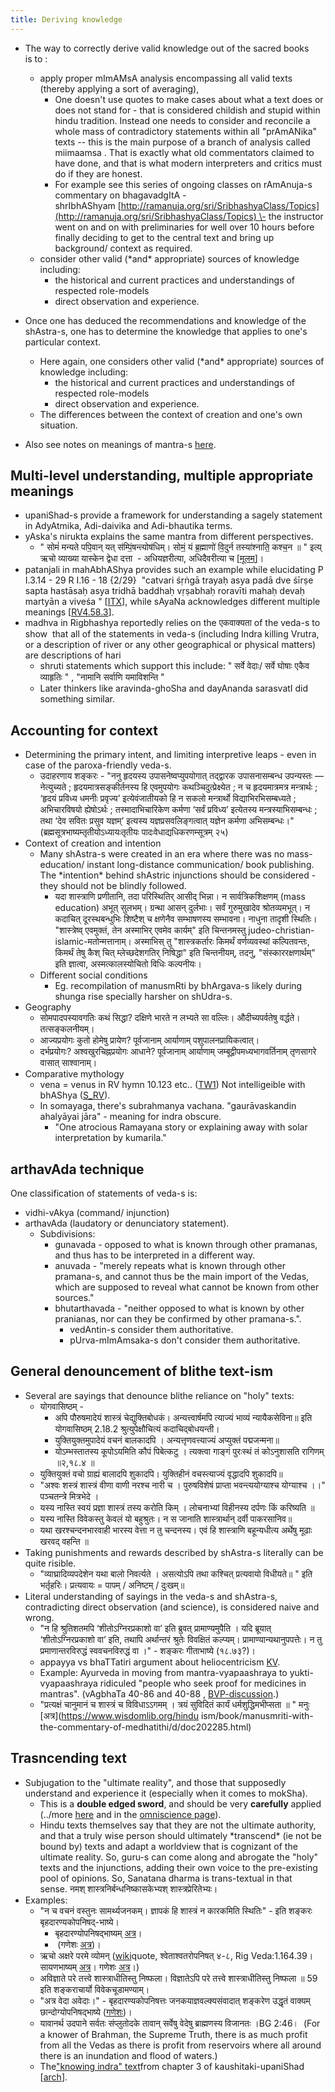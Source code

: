 ```yaml
---
title: Deriving knowledge
---
```


- The way to correctly derive valid knowledge out of the sacred books is to :
    - apply proper mImAMsA analysis encompassing all valid texts (thereby applying a sort of averaging),
        - One doesn't use quotes to make cases about what a text does or does not stand for - that is considered childish and stupid within hindu tradition. Instead one needs to consider and reconcile a whole mass of contradictory statements within all "prAmANika" texts -- this is the main purpose of a branch of analysis called miimaamsa . That is exactly what old commentators claimed to have done, and that is what modern interpreters and critics must do if they are honest.
        - For example see this series of ongoing classes on rAmAnuja-s commentary on bhagavadgItA - shrIbhAShyam [http://ramanuja.org/sri/SribhashyaClass/Topics](http://ramanuja.org/sri/SribhashyaClass/Topics) \- the instructor went on and on with preliminaries for well over 10 hours before finally deciding to get to the central text and bring up background/ context as required.
    - consider other valid (\*and\* appropriate) sources of knowledge including:
        - the historical and current practices and understandings of respected role-models
        - direct observation and experience.
- Once one has deduced the recommendations and knowledge of the shAstra-s, one has to determine the knowledge that applies to one's particular context. 

    - Here again, one considers other valid (\*and\* appropriate) sources of knowledge including:
        - the historical and current practices and understandings of respected role-models
        - direct observation and experience.
    - The differences between the context of creation and one's own situation.
- Also see notes on meanings of mantra-s [here](../../../self-cultivation/mantra-yantra/).

## Multi-level understanding, multiple appropriate meanings

- upaniShad-s provide a framework for understanding a sagely statement in AdyAtmika, Adi-daivika and Adi-bhautika terms.
- yAska's nirukta explains the same mantra from different perspectives.
    - " सोमं॑ मन्यते पपि॒वान् यत् स॑म्पिं॒षन्त्योष॑धिम्। सोमं॒ यं ब्र॒ह्माणो॑ वि॒दुर्न तस्या॑श्नाति॒ कश्च॒न ॥ " इत्य् ऋचो व्याख्या यास्केन द्वेधा दत्ता  \- अधियज्ञरीत्या, अधिदैवरीत्या च \[[मूलम्](https://archive.org/stream/in.ernet.dli.2015.282289/2015.282289.The-Niruktam#page/n471/mode/1up)\]। 
- patanjali in mahAbhAShya provides such an example while elucidating P I.3.14 - 29 R I.16 - 18 {2/29}  "catvari śṛṅgā trayaḥ asya padā dve śīrṣe sapta hastāsaḥ asya tridhā baddhaḥ vṛṣabhaḥ roravīti mahaḥ devaḥ martyān a viveśa " \[[ITX](http://www.intratext.com/ixt/san0011/_P4.HTM#VS)\], while sAyaNa acknowledges different multiple meanings \[[RV4.58.3](https://archive.org/stream/RgVedaWithSayanasCommentaryPart2/rv_sayanabhasya_part2#page/n768/mode/1up)\].
- madhva in Rigbhashya reportedly relies on the एकवाक्यता of the veda-s to show  that all of the statements in veda-s (including Indra killing Vrutra, or a description of river or any other geographical or physical matters) are descriptions of hari
    - shruti statements which support this include: " सर्वे वेदाः/ सर्वे घोषाः एकैव व्याहृतिः " , "नामानि सर्वाणि यमाविशन्ति "
    - Later thinkers like aravinda-ghoSha and dayAnanda sarasvatI did something similar.        


## Accounting for context

- Determining the primary intent, and limiting interpretive leaps - even in case of the paroxa-friendly veda-s.
    - उदाहरणाय शङ्करः \- "ननु हृदयस्य उपासनेष्वप्युपयोगात् तद्द्वारक उपासनासम्बन्ध उपन्यस्तः — नेत्युच्यते ; हृदयमात्रसङ्कीर्तनस्य हि एवमुपयोगः कथञ्चिदुत्प्रेक्ष्येत ; न च हृदयमात्रमत्र मन्त्रार्थः ; ‘हृदयं प्रविध्य धमनीः प्रवृज्य’ इत्येवंजातीयको हि न सकलो मन्त्रार्थो विद्याभिरभिसम्बध्यते ; अभिचारविषयो ह्येषोऽर्थः ; तस्मादाभिचारिकेण कर्मणा ‘सर्वं प्रविध्य’ इत्येतस्य मन्त्रस्याभिसम्बन्धः ; तथा ‘देव सवितः प्रसुव यज्ञम्’ इत्यस्य यज्ञप्रसवलिङ्गत्वात् यज्ञेन कर्मणा अभिसम्बन्धः।" (ब्रह्मसूत्रभाष्यम्तृतीयोऽध्यायःतृतीयः पादःवेधाद्यधिकरणम्सूत्रम् २५)
- Context of creation and intention
    - Many shAstra-s were created in an era where there was no mass-education/ instant long-distance communication/ book publishing. The \*intention\* behind shAstric injunctions should be considered - they should not be blindly followed.
        - ​यदा शास्त्राणि प्रणीतानि, तदा परिस्थितिर् आसीद् भिन्ना। न सार्वत्रिकशिक्षण​म् (mass education) अभूत् सुलभम्। ग्रन्था आसन् दुर्लभाः। सर्वं गुरुमुखादेव श्रोतव्यमभूत्। न कदाचित् दूरस्थबन्धुभिः शिष्टैश् च क्षणेनैव सम्भाषणस्य सम्भावना। नाधुना तादृशी स्थितिः। "शास्त्रेष्व् एवमुक्तं, तेन अस्माभिर् एवमेव कार्यम्" इति चिन्तनमस्तु judeo-christian-islamic-मतोन्मत्तानाम्। अस्माभिस् तु "शास्त्रकर्तारः किमर्थं‌ वर्णव्यवस्थां कल्पितवन्तः, किमर्थं‌ तेषु कैश् चित् म्लेच्छदेशगतिर् निषिद्धा" इति चिन्तनीयम्, तदनु, "संस्काररक्षणार्थम्" इति ज्ञात्वा, अस्मत्कालस्योचितो विधिः कल्पनीयः। 
    - Different social conditions
        - Eg. recompilation of manusmRti by bhArgava-s likely during shunga rise specially harsher on shUdra-s.
- Geography
    - सोमपादपस्यावगतिः कथं सिद्धा? दक्षिणे भारते न लभ्यते सा वल्लिः। औदीच्यपर्वतेषु वर्द्धते। तत्सङ्कलनीयम्।
    - आज्यप्रयोगः कुतो होमेषु प्रायेण? पूर्वजानाम् आर्याणाम् पशुपालनप्रायिकत्वात्।
    - दर्भप्रयोगः? अश्वखुरचिह्नप्रयोगः आधाने? पूर्वजानाम् आर्याणाम् जम्बूद्वीपमध्यभागवर्तिनाम् तृणसागरे वासात् साश्वानाम्।
- Comparative mythology
    - vena = venus in RV hymn 10.123 etc.. ([TW1](https://twitter.com/blog_supplement/status/869392725682122752)) Not intelligeible with bhAShya ([S_RV](https://archive.org/stream/RgVedaWithSayanasCommentaryPart4/rv_sayanabhasya_part4#page/n865/mode/2up)).
    - In somayaga, there's subrahmanya vachana. "gaurāvaskandin ahalyāyai jāra" - meaning for indra obscure.
        - "One atrocious Ramayana story or explaining away with solar interpretation by kumarila."

## arthavAda technique
One classification of statements of veda-s is:

- vidhi-vAkya (command/ injunction)
- arthavAda (laudatory or denunciatory statement).
  - Subdivisions:
    - gunavada - opposed to what is known through other pramanas, and thus has to be interpreted in a different way.
    - anuvada - "merely repeats what is known through other pramana-s, and cannot thus be the main import of the Vedas, which are supposed to reveal what cannot be known from other sources."
    - bhutarthavada - "neither opposed to what is known by other pranianas, nor can they be confirmed by other pramana-s.".
      - vedAntin-s consider them authoritative.
      - pUrva-mImAmsaka-s don't consider them authoritative.

## General denouncement of blithe text-ism
- Several are sayings that denounce blithe reliance on "holy" texts:
    - योगवासिष्ठम् -
        - अपि पौरुषमादेयं शास्त्रं चेद्युक्तिबोधकं। अन्यत्त्वार्षमपि त्याज्यं भाव्यं न्यायैकसेविना॥ इति योगवासिष्ठम् 2.18.2 श्रुत्युपेक्षौचित्यं कदाचिद्बोधयन्ती।
        - युक्तियुक्तमुपादेयं वचनं बालकादपि । अन्यत्तृणवत्त्याज्यं अप्युक्तं पद्मजन्मना॥
        - योऽम्भस्तातस्य कूपोऽयमिति कौपं पिबेत्कटु । त्यक्त्वा गाङ्गं पुरःस्थं तं कोऽनुशासति रागिणम् ॥२,१८.४ ॥
    - युक्तियुक्तं वचो ग्राह्यं बालादपि शुकादपि। युक्तिहीनं वचस्त्याज्यं वृद्धादपि शुकादपि॥ 
    - "अश्वः शस्त्रं शास्त्रं वीणा वाणी नरश्च नारी च । पुरुषविशेषं प्राप्ता भवन्त्ययोग्याश्च योग्याश्च ।।" पञ्चतन्त्रे मित्रभेदे ।
    - यस्य नास्ति स्वयं प्रज्ञा शास्त्रं तस्य करोति किम् । लोचनाभ्यां विहीनस्य दर्पणः किं करिष्यति ॥
    - यस्य नास्ति विवेकस्तु केवलं यो बहुश्रुतः। न स जानाति शास्त्रार्थान् दर्वी पाकरसानिव॥
    - यथा खरश्चन्दनभारवाही भारस्य वेत्ता न तु चन्दनस्य। एवं हि शास्त्राणि बहून्यधीत्य अर्थेषु मूढाः खरवद् वहन्ति ॥
- Taking punishments and rewards described by shAstra-s literally can be quite risible.
  - "व्याघ्रादिव्यपदेशेन यथा बालो निवर्त्यते । असत्योऽपि तथा कश्चित् प्रत्यवायो विधीयते॥ " इति भर्तृहरिः।  प्रत्यवायः = पापम् / अनिष्टम् / दुःखम्॥
- Literal understanding of sayings in the veda-s and shAstra-s, contradicting direct observation (and science), is considered naive and wrong.
    - "न हि श्रुतिशतमपि ‘शीतोऽग्निरप्रकाशो वा’ इति ब्रुवत् प्रामाण्यमुपैति । यदि ब्रूयात् ‘शीतोऽग्निरप्रकाशो वा’ इति, तथापि अर्थान्तरं श्रुतेः विवक्षितं कल्प्यम्। प्रामाण्यान्यथानुपपत्तेः। न तु प्रमाणान्तरविरुद्धं स्ववचनविरुद्धं वा ।" \- शङ्करः गीताभाष्ये (१८.७३?)।
    - appayya vs bhaTTatiri argument about heliocentricism [KV](https://agnimaan.wordpress.com/2016/06/24/appayya-and-the-stationary-earth/).
    - Example: Ayurveda in moving from mantra-vyapaashraya to yukti-vyapaashraya ridiculed "people who seek proof for medicines in mantras". (vAgbhaTa 40-86 and 40-88 , [BVP-discussion](https://groups.google.com/d/msg/bvparishat/Z0v53lMq9rY/c8soadfnBgAJ).)
    - "प्रत्यक्षं चानुमानं च शास्त्रं च विविधाऽऽगमम् । त्रयं सुविदितं कार्यं धर्मशुद्धिमभीप्सता ॥ " मनुः [अत्र](https://www.wisdomlib.org/hindu
    ism/book/manusmriti-with-the-commentary-of-medhatithi/d/doc202285.html)
    
## Trasncending text
- Subjugation to the "ultimate reality", and those that supposedly understand and experience it (especially when it comes to mokSha).
    - This is a **double edged sword**, and should be very **carefully** applied (../more [here](../pratyaxa/) and in the [omniscience page](../../omniscience/)).
    - Hindu texts themselves say that they are not the ultimate authority, and that a truly wise person should ultimately \*transcend\* (ie not be bound by) texts and adapt a worldview that is cognizant of the ultimate reality. So, guru-s can come along and abrogate the "holy" texts and the injunctions, adding their own voice to the pre-existing pool of opinions. So, Sanatana dharma is trans-textual in that sense. नमश् शास्त्रनिर्बन्धनिष्कासकेभ्यश् शास्त्रप्रेरितेभ्यः।
- Examples:
  - "न च वचनं वस्तुनः सामर्थ्यजनकम्। ज्ञापकं हि शास्त्रं न कारकमिति स्थितिः" \- इति शङ्करः बृहदारण्यकोपनिषद्-भाष्ये।
      - बृहदारण्योपनिषद्भाष्यम् [अत्र](http://www.sanskritworld.in/public/assets/book/book_50da9f8c9c725.txt)।
      -  (गणेशः [अत्र](https://youtu.be/8XOFAAdbh2w?t=1630))।
  - ऋचो अक्षरे परमे व्योमन् ([wiki](http://sa.wikiquote.org/wiki/%E0%A4%8B%E0%A4%9A%E0%A5%8B_%E0%A4%85%E0%A4%95%E0%A5%8D%E0%A4%B7%E0%A4%B0%E0%A5%87_%E0%A4%AA%E0%A4%B0%E0%A4%AE%E0%A5%87_%E0%A4%B5%E0%A5%8D%E0%A4%AF%E0%A5%8B%E0%A4%AE%E0%A4%A8%E0%A5%8D...)quote, श्वेताश्वतरोपनिषत् ४-८, Rig Veda:1.164.39। सायणभाष्यम् [अत्र](https://archive.org/stream/RgVedaWithSayanasCommentaryPart1/rv_sayanabhasya_part1#page/n1031/mode/1up)। गणेशः [अत्र](https://youtu.be/8XOFAAdbh2w?t=1446)।)
  - अविज्ञाते परे तत्त्वे शास्त्राधीतिस्तु निष्फला। विज्ञातेऽपि परे तत्त्वे शास्त्राधीतिस्तु निष्फला ॥ 59​​ इति शङ्कराचार्यो विवेकचूडामण्याम्।
  - "अत्र वेदा अवेदाः।" \- बृहदारण्यकोपनिषत्तः जनकयाज्ञवल्क्यसंवादात् शङ्करेण उद्धृतं वाक्यम् छान्दोग्योपनिषद्भाष्ये ([गणेशः](http://www.tubechop.com/watch/5800561))।
  - यावानर्थ उदपाने सर्वतः संप्लुतोदके तावान् सर्वेषु वेदेषु ब्राह्मणस्य विजानतः ।BG 2:46।  (For a knower of Brahman, the Supreme Truth, there is as much profit from all the Vedas as there is profit from reservoirs where all around there is an inundation and flood of waters.)
  - The["knowing indra" text](https://manasataramgini.wordpress.com/2006/12/19/knowing-indra/)from chapter 3 of kaushitaki-upaniShad \[[arch](https://archive.org/stream/in.ernet.dli.2015.487480/2015.487480.Kaushitaki-Brahmanopnishat#page/n85/mode/2up)\].
